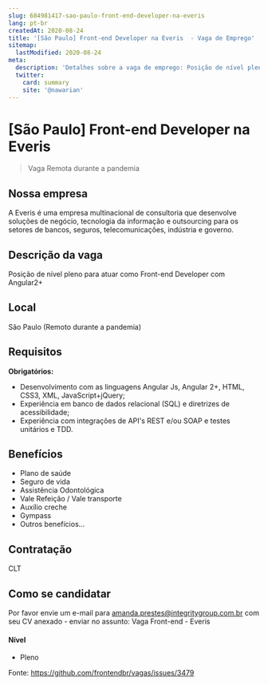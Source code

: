 ```yaml
---
slug: 684981417-sao-paulo-front-end-developer-na-everis
lang: pt-br
createdAt: 2020-08-24
title: '[São Paulo] Front-end Developer na Everis  - Vaga de Emprego'
sitemap:
  lastModified: 2020-08-24
meta:
  description: 'Detalhes sobre a vaga de emprego: Posição de nível pleno para atuar como Front-end Developer com Angular2+'
  twitter:
    card: summary
    site: '@nawarian'
---
```


# [São Paulo] Front-end Developer na Everis 

<!-- 
==================================================
POR FAVOR, SÓ POSTE SE A VAGA FOR PARA FRONT-END!

Não faça distinção de gênero no título da vaga.

Use: "Front-End Developer" ao invés de 
"Desenvolvedor Front-End" \o/

Exemplo: `[São Paulo] Front-End Developer na NOME DA EMPRESA`
==================================================
-->

<!--
==================================================
Caso a vaga for remoto durante a pandemia deixar a linha abaixo
==================================================
-->
> Vaga Remota durante a pandemia

## Nossa empresa

A Everis é uma empresa multinacional de consultoria que desenvolve soluções de negócio, tecnologia da informação e outsourcing para os setores de bancos, seguros, telecomunicações, indústria e governo.

## Descrição da vaga

Posição de nível pleno para atuar como Front-end Developer com Angular2+

## Local

São Paulo (Remoto durante a pandemia)

## Requisitos

**Obrigatórios:**

- Desenvolvimento com as linguagens Angular Js, Angular 2+, HTML, CSS3, XML, JavaScript+jQuery;
- Experiência em banco de dados relacional (SQL) e diretrizes de acessibilidade;
- Experiência com integrações de API's REST e/ou SOAP e testes unitários e TDD.

## Benefícios

- Plano de saúde
- Seguro de vida
- Assistência Odontológica 
- Vale Refeição / Vale transporte 
- Auxílio creche
- Gympass 
- Outros benefícios... 

## Contratação

CLT

## Como se candidatar

Por favor envie um e-mail para amanda.prestes@integritygroup.com.br com seu CV anexado - enviar no assunto: Vaga Front-end - Everis

#### Nível
- Pleno





Fonte: https://github.com/frontendbr/vagas/issues/3479